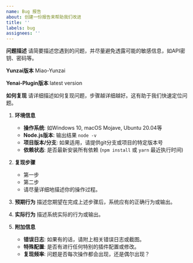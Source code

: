 ```yaml
---
name: Bug 报告
about: 创建一份报告来帮助我们改进
title: ''
labels: bug
assignees: ''
---
```


**问题描述**
请简要描述您遇到的问题，并尽量避免透露可能的敏感信息，如API密钥、密码等。

**Yunzai版本**
Miao-Yunzai

**Yenai-Plugin版本**
latest version

**如何复现**
请详细描述如何复现问题，步骤越详细越好。这有助于我们快速定位问题。

1. **环境信息**
   - **操作系统**: 如Windows 10, macOS Mojave, Ubuntu 20.04等
   - **Node.js版本**: 输出结果 `node -v`
   - **项目版本/分支**: 如果适用，请提供git分支或项目的特定版本号
   - **依赖状态**: 是否最新安装所有依赖 (`npm install` 或 `yarn` 最近执行时间)

2. **复现步骤**
   - 第一步
   - 第二步
   - 请尽量详细地描述你的操作过程。

3. **预期行为**
   描述您期望在完成上述步骤后，系统应有的正确行为或输出。
   
4. **实际行为**
   描述系统实际的行为或输出。

5. **附加信息**
   - **错误日志**: 如果有的话，请附上相关错误日志或截图。
   - **特殊配置**: 是否有进行任何特别的插件配置或修改。
   - **复现频率**: 问题是否每次操作都会出现，还是偶尔出现？



